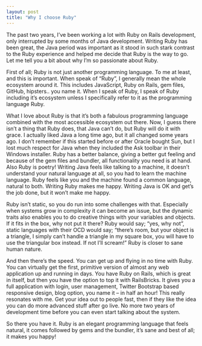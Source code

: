 ```yaml
---
layout: post
title: "Why I choose Ruby"
---
```


The past two years, I’ve been working a lot with Ruby on Rails development, only interrupted by some months of Java development. Writing Ruby has been great, the Java period was important as it stood in such stark contrast to the Ruby experience and helped me decide that Ruby is the way to go. Let me tell you a bit about  why I’m so passionate about Ruby.

First of all; Ruby is not just another programming language. To me at least, and this is important. When speak of “Ruby”, I generally mean the whole ecosystem around it. This includes JavaScript, Ruby on Rails, gem files, GitHub, hipsters.. you name it. When I speak of Ruby, I speak of Ruby including it’s ecosystem unless I specifically refer to it as the programming language Ruby.

What I love about Ruby is that it’s both a fabulous programming language combined with the most accessible ecosystem out there. Now, I guess there isn’t a thing that Ruby does, that Java can’t do, but Ruby will do it with grace. I actually liked Java a long time ago, but it all changed some years ago. I don’t remember if this started before or after Oracle bought Sun, but I lost much respect for Java when they included the Ask toolbar in their Windows installer. Ruby has a better balance, giving a better gut feeling and because of the gem files and bundler, all functionality you need is at hand. Also Ruby is poetry! Writing Java feels like talking to a machine, it doesn’t understand your natural language at all, so you had to learn the machine language. Ruby feels like you and the machine found a common language, natural to both. Writing Ruby makes me happy. Writing Java is OK and get’s the job done, but it won’t make me happy.

Ruby isn’t static, so you do run into some challenges with that. Especially when systems grow in complexity it can become an issue, but the dynamic traits also enables you to do creative things with your variables and objects. If it fits in the box, why not put it there? Ruby would say; “yes, why not”, static languages with their OCD would say; “there’s room, but your object is a triangle, I simply can’t handle a triangle in my square box, you will have to use the triangular box instead. If not I’ll scream!” Ruby is closer to sane human nature.

And then there’s the speed. You can get up and flying in no time with Ruby. You can virtually get the first, primitive version of almost any web application up and running in days. You have Ruby on Rails, which is great in itself, but then you have the option to top it with RailsBricks. It gives you a full application with login, user management, Twitter Bootstrap based responsive design, blog option, you name it – in half an hour! This really resonates with me. Get your idea out to people fast, then if they like the idea you can do more advanced stuff after go live. No more two years of development time before you can even start talking about the system.

So there you have it. Ruby is an elegant programming language that feels natural, it comes followed by gems and the bundler, it’s sane and best of all; it makes you happy!

